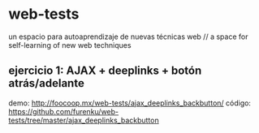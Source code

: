 web-tests
=========

un espacio para autoaprendizaje de nuevas técnicas web // a space for self-learning of new web techniques


ejercicio 1: AJAX + deeplinks + botón atrás/adelante
-------------

demo: http://foocoop.mx/web-tests/ajax_deeplinks_backbutton/
código: https://github.com/furenku/web-tests/tree/master/ajax_deeplinks_backbutton